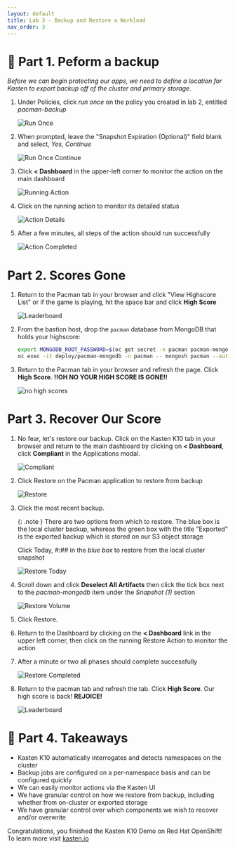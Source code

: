 ```yaml
---
layout: default
title: Lab 3 - Backup and Restore a Workload
nav_order: 3
---
```

📖 Part 1. Peform a backup
======================================

*Before we can begin protecting our apps, we need to define a location for Kasten to export backup off of the cluster and primary storage.*

1. Under Policies, click _run once_ on the policy you created in lab 2, entitled _pacman-backup_

    ![Run Once](./assets/images/policy_run_once.png)

2. When prompted, leave the "Snapshot Expiration (Optional)" field blank and select, _Yes, Continue_

    ![Run Once Continue](./assets/images/run_once_continue.png)

3. Click **< Dashboard** in the upper-left corner to monitor the action on the main dashboard

    ![Running Action](./assets/images/running_action.png)

4. Click on the running action to monitor its detailed status

    ![Action Details](./assets/images/action_details.png)

5. After a few minutes, all steps of the action should run successfully

    ![Action Completed](./assets/images/action_completed.png)


Part 2. Scores Gone
=====================

1. Return to the Pacman tab in your browser and click "View Highscore List" or if the game is playing, hit the space bar and click **High Score**

    ![Leaderboard](./assets/images/pacman_leaderboard.png)

2. From the bastion host, drop the `pacman` database from MongoDB that holds your highscore:

    ```bash
    export MONGODB_ROOT_PASSWORD=$(oc get secret -n pacman pacman-mongodb -o jsonpath="{.data.mongodb-root-password}" | base64 --decode)
    oc exec -it deploy/pacman-mongodb -n pacman -- mongosh pacman --authenticationDatabase admin -u root -p $MONGODB_ROOT_PASSWORD --eval 'db.dropDatabase();'
    ```

2. Return to the Pacman tab in your browser and refresh the page. Click __High Score__.
   __!!OH NO YOUR HIGH SCORE IS GONE!!__

    ![no high scores](./assets/images/no_highscores.png)

Part 3. Recover Our Score
==========================

1. No fear, let's restore our backup.  Click on the Kasten K10 tab in your browser and return to the main dashboard by clicking on **< Dashboard**, click __Compliant__ in the Applications modal.

    ![Compliant](./assets/images/compliant.png)

2. Click Restore on the Pacman application to restore from backup

    ![Restore](./assets/images/restore.png)

3. Click the most recent backup.

    {: .note }
    There are two options from which to restore. The blue box is the local cluster backup, whereas the green box with the title "Exported" is the exported backup which is stored on our S3 object storage

    Click Today, #:## in the _blue box_ to restore from the local cluster snapshot

    ![Restore Today](./assets/images/restore_today.png)

4. Scroll down and click **Deselect All Artifacts** then click the tick box next to the _pacman-mongodb_ item under the _Snapshot (1)_ section

    ![Restore Volume](./assets/images/volume_only_restore.png)

5. Click Restore.

6. Return to the Dashboard by clicking on the **< Dashboard** link in the upper left corner, then click on the running Restore Action to monitor the action
   
6. After a minute or two all phases should complete successfully

    ![Restore Completed](./assets/images/restore_completed.png)

7. Return to the pacman tab and refresh the tab.  Click **High Score**. Our high score is back!
   **REJOICE!**

    ![Leaderboard](./assets/images/pacman_leaderboard.png)

🏁 Part 4. Takeaways
====================

- Kasten K10 automatically interrogates and detects namespaces on the cluster
- Backup jobs are configured on a per-namespace basis and can be configured quickly
- We can easily monitor actions via the Kasten UI
- We have granular control on how we restore from backup, including whether from on-cluster or exported storage
- We have granular control over which components we wish to recover and/or overwrite

Congratulations, you finished the Kasten K10 Demo on Red Hat OpenShift! To learn more visit [kasten.io](https://kasten.io)